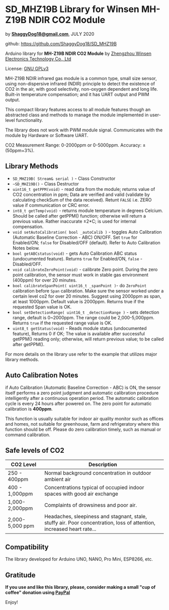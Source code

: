 # SD_MHZ19B Library for Winsen MH-Z19B NDIR CO2 Module

by **ShaggyDog18@gmail.com**, JULY 2020

github: https://github.com/ShaggyDog18/SD_MHZ19B

Arduino library for **MH-Z19B NDIR CO2 Module** by [Zhengzhou Winsen Electronics Technology Co., Ltd](www.winsen-sensor.com)

License: [GNU GPLv3](https://choosealicense.com/licenses/gpl-3.0/)

MH-Z19B NDIR infrared gas module is a common type, small size sensor, using non-dispersive infrared (NDIR) principle to detect the existence of CO2 in the air, with good selectivity, non-oxygen dependent and long life. Built-in temperature compensation; and it has UART output and PWM output. 

This compact library features access to all module features though an abstracted class and methods to manage the module implemented in user-level functionality.

The library does not work with PWM module signal. Communicates with the module by Hardware or Software UART.

CO2 Measurement Range: 0-2000ppm or 0-5000ppm. Accuracy: ±(50ppm+3%).

## Library Methods

- `SD_MHZ19B( Stream& serial )` - Class Constructor
- `~SD_MHZ19B()` - Class Destructor
- `uint16_t getPPM(void)` - read data from the module; returns value of CO2 concentration in ppm; Data are verified and valid (validate by calculating checkSum of the data received). Retunt `FALSE` i.e. ZERO value if communication or CRC error.
- `int8_t getTemp(void)` - returns module temperature in degrees Celcium. Should be called after getPPM() function; otherwise will return a previous value. Rather inaccurate ±2*C; is used for internal compensation.
- `void setAutoCalibration( bool _autoCalib )` - toggles Auto Calibration (Automatic Baseline Correction - ABC) ON/OFF. Set `true` for Enabled/ON; `false` for Disabled/OFF (default). Refer to Auto Calibration Notes below.
- `bool getABCstatus(void)` - gets Auto Calibration ABC status (undocumented feature). Returns `true` for Enabled/ON, `false` - Disabled/OFF.
- `void calibrateZeroPoint(void)` - calibrate Zero point. During the zero point calibration, the sensor must work in stable gas environment (400ppm) for over 20 minutes.
- `bool calibrateSpanPoint( uint16_t _spanPoint )`- do `ZeroPoint` calibration before `Span` calibration. Make sure the sensor worked under a certain level co2 for over 20 minutes. Suggest using 2000ppm as span, at least 1000ppm. Default value is 2000ppm. Returns true if the requested Span value is OK.
- `bool setDetectionRange( uint16_t _detectionRange )` - sets detection range, default is 0~2000ppm. The range could be 2,000-5,000ppm. Returns `true` if the requested range value is OK.
- `uint8_t getStatus(void)` - Reads module status (undocumented feature), Returns 0 if OK; The value is available after successful getPPM() reading only; otherwise, will return previous value; to be called after getPPM(). 

For more details on the library use refer to the example that utilizes major library methods.

## Auto Calibration Notes

if Auto Calibration (Automatic Baseline Correction - ABC) is ON, the sensor itself performs a zero point judgment and automatic calibration procedure intelligently after a continuous operation period. The automatic calibration cycle is every 24 hours after powered on. The zero point for automatic calibration is **400ppm**. 

This function is usually suitable for indoor air quality monitor such as offices and homes, not suitable for greenhouse, farm and refrigeratory where this function should be off. Please do zero calibration timely, such as manual or command calibration.

## Safe levels of CO2

| CO2 Level       | Description                                                |
| --------------- | ---------------------------------------------------------- |
| 250 - 400ppm    | Normal background concentration in outdoor ambient air |
| 400 - 1,000ppm  | Concentrations typical of occupied indoor spaces with good air exchange |
| 1,000-2,000ppm  | Complaints of drowsiness and poor air. |
| 2,000-5,000 ppm | Headaches, sleepiness and stagnant, stale, stuffy air. Poor concentration, loss of attention, increased heart rate... |

## Compatibility

The library developed for Arduino UNO, NANO, Pro Mini, ESP8266, etc.

## Gratitude

**If you use and like this library, please, consider making a small "cup of coffee" donation using [PayPal](https://paypal.me/shaggyDog18/3USD)**

Enjoy!
